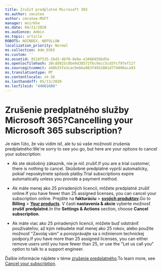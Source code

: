 ```yaml
---
title: Zrušiť predplatné Microsoft 365
ms.author: cmcatee
author: cmcatee-MSFT
manager: mnirkhe
ms.date: 04/21/2020
ms.audience: Admin
ms.topic: article
ROBOTS: NOINDEX, NOFOLLOW
localization_priority: Normal
ms.collection: Adm_O365
ms.custom: ''
ms.assetid: 8518f535-1bd3-4bf0-8e6e-e3468459bd5e
ms.openlocfilehash: 30cdd925c0be9d38572fbc9acc5cd3fcf97ef11f
ms.sourcegitcommit: a98b25fa3cac9ebba983f4932881d774880aca93
ms.translationtype: MT
ms.contentlocale: sk-SK
ms.lasthandoff: 05/13/2020
ms.locfileid: "44061686"
---
```

# <a name="cancelling-your-microsoft-365-subscription"></a><span data-ttu-id="295fd-102">Zrušenie predplatného služby Microsoft 365?</span><span class="sxs-lookup"><span data-stu-id="295fd-102">Cancelling your Microsoft 365 subscription?</span></span>

<span data-ttu-id="295fd-103">Je nám ľúto, že vás vidím ísť, ale tu sú vaše možnosti zrušenia predplatného:</span><span class="sxs-lookup"><span data-stu-id="295fd-103">We're sorry to see you go, but here are your options to cancel your subscription:</span></span>
  
- <span data-ttu-id="295fd-104">Ak ste skúšobný zákazník, nie je nič zrušiť.</span><span class="sxs-lookup"><span data-stu-id="295fd-104">If you are a trial customer, there is nothing to cancel.</span></span> <span data-ttu-id="295fd-105">Skúšobné predplatné vyprší automaticky, pokiaľ neposkytnete spôsob platby.</span><span class="sxs-lookup"><span data-stu-id="295fd-105">Trial subscriptions expire automatically unless you provide a payment method.</span></span>

- <span data-ttu-id="295fd-106">Ak máte menej ako 25 priradených licencií, môžete predplatné zrušiť online.</span><span class="sxs-lookup"><span data-stu-id="295fd-106">If you have fewer than 25 assigned licenses, you can cancel your subscription online.</span></span> <span data-ttu-id="295fd-107">Prejdite na **fakturáciu** \> **[svojich produktov](https://go.microsoft.com/fwlink/p/?linkid=842054)**.</span><span class="sxs-lookup"><span data-stu-id="295fd-107">Go to **Billing** \> **[Your products](https://go.microsoft.com/fwlink/p/?linkid=842054)**.</span></span> <span data-ttu-id="295fd-108">V časti **nastavenia & akcie** vyberte možnosť **zrušiť predplatné**.</span><span class="sxs-lookup"><span data-stu-id="295fd-108">In the **Settings & Actions** section, choose **Cancel subscription**.</span></span>

- <span data-ttu-id="295fd-109">Ak máte viac ako 25 priradených licencií, môžete buď odstrániť používateľov, až kým nebudete mať menej ako 25 rokov, alebo použite možnosť "Zavolaj vám" a porozprávajte sa s inžinierom technickej podpory.</span><span class="sxs-lookup"><span data-stu-id="295fd-109">If you have more than 25 assigned licenses, you can either remove users until you have fewer than 25, or use the "Let us call you" option to talk to a support engineer.</span></span>

<span data-ttu-id="295fd-110">Ďalšie informácie nájdete v téme [zrušenie predplatného](https://docs.microsoft.com/office365/admin/subscriptions-and-billing/cancel-your-subscription).</span><span class="sxs-lookup"><span data-stu-id="295fd-110">To learn more, see [Cancel your subscription](https://docs.microsoft.com/office365/admin/subscriptions-and-billing/cancel-your-subscription).</span></span>
